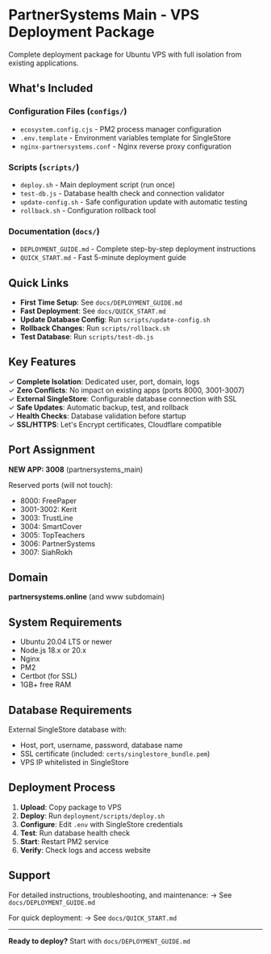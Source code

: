 # PartnerSystems Main - VPS Deployment Package

Complete deployment package for Ubuntu VPS with full isolation from existing applications.

## What's Included

### Configuration Files (`configs/`)
- `ecosystem.config.cjs` - PM2 process manager configuration
- `.env.template` - Environment variables template for SingleStore
- `nginx-partnersystems.conf` - Nginx reverse proxy configuration

### Scripts (`scripts/`)
- `deploy.sh` - Main deployment script (run once)
- `test-db.js` - Database health check and connection validator
- `update-config.sh` - Safe configuration update with automatic testing
- `rollback.sh` - Configuration rollback tool

### Documentation (`docs/`)
- `DEPLOYMENT_GUIDE.md` - Complete step-by-step deployment instructions
- `QUICK_START.md` - Fast 5-minute deployment guide

## Quick Links

- **First Time Setup**: See `docs/DEPLOYMENT_GUIDE.md`
- **Fast Deployment**: See `docs/QUICK_START.md`
- **Update Database Config**: Run `scripts/update-config.sh`
- **Rollback Changes**: Run `scripts/rollback.sh`
- **Test Database**: Run `scripts/test-db.js`

## Key Features

✓ **Complete Isolation**: Dedicated user, port, domain, logs  
✓ **Zero Conflicts**: No impact on existing apps (ports 8000, 3001-3007)  
✓ **External SingleStore**: Configurable database connection with SSL  
✓ **Safe Updates**: Automatic backup, test, and rollback  
✓ **Health Checks**: Database validation before startup  
✓ **SSL/HTTPS**: Let's Encrypt certificates, Cloudflare compatible  

## Port Assignment

**NEW APP: 3008** (partnersystems_main)

Reserved ports (will not touch):
- 8000: FreePaper
- 3001-3002: Kerit
- 3003: TrustLine
- 3004: SmartCover
- 3005: TopTeachers
- 3006: PartnerSystems
- 3007: SiahRokh

## Domain

**partnersystems.online** (and www subdomain)

## System Requirements

- Ubuntu 20.04 LTS or newer
- Node.js 18.x or 20.x
- Nginx
- PM2
- Certbot (for SSL)
- 1GB+ free RAM

## Database Requirements

External SingleStore database with:
- Host, port, username, password, database name
- SSL certificate (included: `certs/singlestore_bundle.pem`)
- VPS IP whitelisted in SingleStore

## Deployment Process

1. **Upload**: Copy package to VPS
2. **Deploy**: Run `deployment/scripts/deploy.sh`
3. **Configure**: Edit `.env` with SingleStore credentials
4. **Test**: Run database health check
5. **Start**: Restart PM2 service
6. **Verify**: Check logs and access website

## Support

For detailed instructions, troubleshooting, and maintenance:
→ See `docs/DEPLOYMENT_GUIDE.md`

For quick deployment:
→ See `docs/QUICK_START.md`

---

**Ready to deploy?** Start with `docs/DEPLOYMENT_GUIDE.md`

